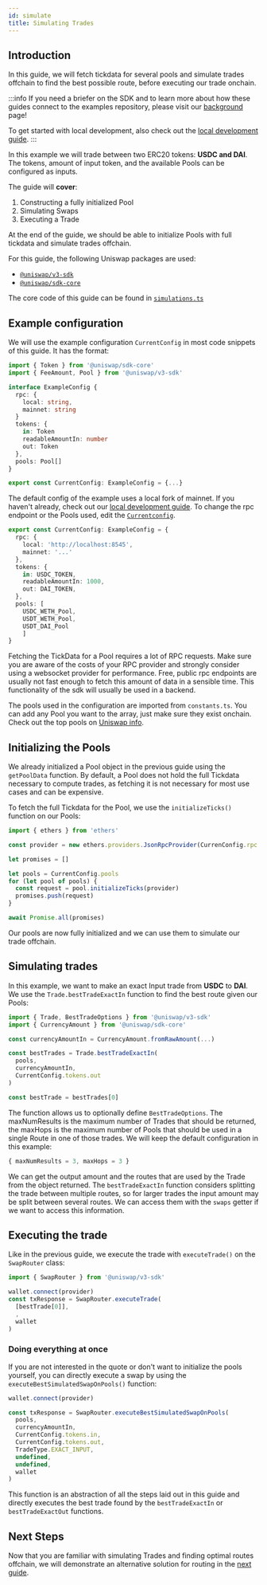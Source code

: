 ```yaml
---
id: simulate
title: Simulating Trades
---   
```


## Introduction

In this guide, we will fetch tickdata for several pools and simulate trades offchain to find the best possible route, before executing our trade onchain.

:::info
If you need a briefer on the SDK and to learn more about how these guides connect to the examples repository, please visit our [background](../01-background.md) page!

To get started with local development, also check out the [local development guide](../02-local-development.md).
:::

In this example we will trade between two ERC20 tokens: **USDC and DAI**. The tokens, amount of input token, and the available Pools can be configured as inputs.

The guide will **cover**:

1. Constructing a fully initialized Pool
2. Simulating Swaps
3. Executing a Trade

At the end of the guide, we should be able to initialize Pools with full tickdata and simulate trades offchain.

For this guide, the following Uniswap packages are used:

- [`@uniswap/v3-sdk`](https://www.npmjs.com/package/@uniswap/v3-sdk)
- [`@uniswap/sdk-core`](https://www.npmjs.com/package/@uniswap/sdk-core)

The core code of this guide can be found in [`simulations.ts`](https://github.com/Uniswap/examples/blob/main/v3-sdk/offchain-simulation/src/libs/simulations.ts)

## Example configuration

We will use the example configuration `CurrentConfig` in most code snippets of this guide. It has the format:

```typescript
import { Token } from '@uniswap/sdk-core'
import { FeeAmount, Pool } from '@uniswap/v3-sdk'

interface ExampleConfig {
  rpc: {
    local: string,
    mainnet: string
  }
  tokens: {
    in: Token
    readableAmountIn: number
    out: Token
  },
  pools: Pool[]
}

export const CurrentConfig: ExampleConfig = {...}
```

The default config of the example uses a local fork of mainnet. If you haven't already, check out our [local development guide](../02-local-development.md).
To change the rpc endpoint or the Pools used, edit the [`Currentconfig`](https://github.com/Uniswap/examples/blob/main/v3-sdk/quoting/src/config.ts#L21).

```typescript
export const CurrentConfig: ExampleConfig = {
  rpc: {
    local: 'http://localhost:8545',
    mainnet: '...'
  },
  tokens: {
    in: USDC_TOKEN,
    readableAmountIn: 1000,
    out: DAI_TOKEN,
  },
  pools: [
    USDC_WETH_Pool,
    USDT_WETH_Pool, 
    USDT_DAI_Pool
    ]
}
```

Fetching the TickData for a Pool requires a lot of RPC requests. Make sure you are aware of the costs of your RPC provider and strongly consider using a websocket provider for performance.
Free, public rpc endpoints are usually not fast enough to fetch this amount of data in a sensible time.
This functionality of the sdk will usually be used in a backend.

The pools used in the configuration are imported from `constants.ts`. You can add any Pool you want to the array, just make sure they exist onchain.
Check out the top pools on [Uniswap info](https://info.uniswap.org/#/pools).

## Initializing the Pools

We already initialized a Pool object in the previous guide using the `getPoolData` function.
By default, a Pool does not hold the full Tickdata necessary to compute trades, as fetching it is not necessary for most use cases and can be expensive.

To fetch the full Tickdata for the Pool, we use the `initializeTicks()` function on our Pools:

```typescript
import { ethers } from 'ethers'

const provider = new ethers.providers.JsonRpcProvider(CurrenConfig.rpc.local)

let promises = []

let pools = CurrentConfig.pools
for (let pool of pools) {
  const request = pool.initializeTicks(provider)
  promises.push(request)
}

await Promise.all(promises)
```

Our pools are now fully initialized and we can use them to simulate our trade offchain.

## Simulating trades

In this example, we want to make an exact Input trade from **USDC** to **DAI**. 
We use the `Trade.bestTradeExactIn` function to find the best route given our Pools:

```typescript
import { Trade, BestTradeOptions } from '@uniswap/v3-sdk'
import { CurrencyAmount } from '@uniswap/sdk-core'

const currencyAmountIn = CurrencyAmount.fromRawAmount(...)

const bestTrades = Trade.bestTradeExactIn(
  pools,
  currencyAmountIn,
  CurrentConfig.tokens.out
)

const bestTrade = bestTrades[0]
```

The function allows us to optionally define `BestTradeOptions`.
The maxNumResults is the maximum number of Trades that should be returned, the maxHops is the maximum number of Pools that should be used in a single Route in one of those trades.
We will keep the default configuration in this example:

```typescript
{ maxNumResults = 3, maxHops = 3 }
```

We can get the output amount and the routes that are used by the Trade from the object returned.
The `bestTradeExactIn` function considers splitting the trade between multiple routes, so for larger trades the input amount may be split between several routes.
We can access them with the `swaps` getter if we want to access this information.

## Executing the trade

Like in the previous guide, we execute the trade with `executeTrade()` on the `SwapRouter` class:

```typescript
import { SwapRouter } from '@uniswap/v3-sdk'

wallet.connect(provider)
const txResponse = SwapRouter.executeTrade(
  [bestTrade[0]],
  ,
  wallet
)
```

### Doing everything at once

If you are not interested in the quote or don't want to initialize the pools yourself, you can directly execute a swap by using the `executeBestSimulatedSwapOnPools()` function:

```typescript
wallet.connect(provider)

const txResponse = SwapRouter.executeBestSimulatedSwapOnPools(
  pools,
  currencyAmountIn,
  CurrentConfig.tokens.in,
  CurrentConfig.tokens.out,
  TradeType.EXACT_INPUT,
  undefined,
  undefined,
  wallet
)
```

This function is an abstraction of all the steps laid out in this guide and directly executes the best trade found by the `bestTradeExactIn` or `bestTradeExactOut` functions.

## Next Steps

Now that you are familiar with simulating Trades and finding optimal routes offchain, we will demonstrate an alternative solution for routing in the [next guide](04-routing.md).
